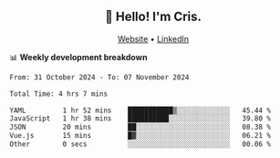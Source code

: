 
<h2 align="center">👋 Hello! I'm Cris.</h2>
<p align="center">
  <a href="https://www.criscunas.dev">Website</a> •
  <a href="https://www.linkedin.com/in/cristophercunas/">LinkedIn</a> 
</p>


📊 **Weekly development breakdown**
<!--START_SECTION:waka-->

```txt
From: 31 October 2024 - To: 07 November 2024

Total Time: 4 hrs 7 mins

YAML         1 hr 52 mins    ███████████▒░░░░░░░░░░░░░   45.44 %
JavaScript   1 hr 38 mins    ██████████░░░░░░░░░░░░░░░   39.80 %
JSON         20 mins         ██░░░░░░░░░░░░░░░░░░░░░░░   08.38 %
Vue.js       15 mins         █▓░░░░░░░░░░░░░░░░░░░░░░░   06.21 %
Other        0 secs          ░░░░░░░░░░░░░░░░░░░░░░░░░   00.06 %
```

<!--END_SECTION:waka-->
